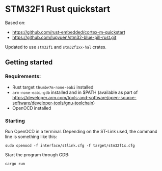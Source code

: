 # STM32F1 Rust quickstart

Based on:
- https://github.com/rust-embedded/cortex-m-quickstart
- https://github.com/lupyuen/stm32-blue-pill-rust.git

Updated to use `stm32f1` and `stm32f1xx-hal` crates.

## Getting started

### Requirements:

- Rust target `thumbv7m-none-eabi` installed
- `arm-none-eabi-gdb` installed and in $PATH (available as part of https://developer.arm.com/tools-and-software/open-source-software/developer-tools/gnu-toolchain)
- OpenOCD installed

### Starting

Run OpenOCD in a terminal. Depending on the ST-Link used, the command line is something like this:
```
sudo openocd -f interface/stlink.cfg -f target/stm32f1x.cfg
```

Start the program through GDB:
```
cargo run
```
